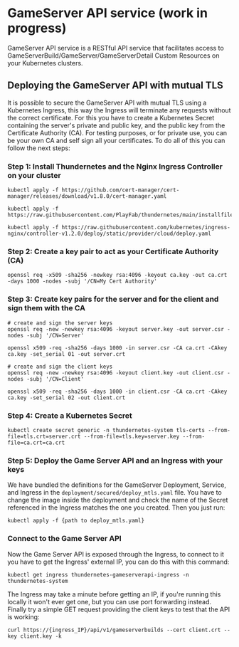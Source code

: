 # GameServer API service (work in progress)

GameServer API service is a RESTful API service that facilitates access to GameServerBuild/GameServer/GameServerDetail Custom Resources on your Kubernetes clusters.

## Deploying the GameServer API with mutual TLS
It is possible to secure the GameServer API with mutual TLS using a Kubernetes Ingress, this way the Ingress will terminate any requests without the correct certificate. For this you have to create a Kubernetes Secret containing the server's private and public key, and the public key from the Certificate Authority (CA). For testing purposes, or for private use, you can be your own CA and self sign all your certificates. To do all of this you can follow the next steps:

### Step 1: Install Thundernetes and the Nginx Ingress Controller on your cluster
```
kubectl apply -f https://github.com/cert-manager/cert-manager/releases/download/v1.8.0/cert-manager.yaml

kubectl apply -f https://raw.githubusercontent.com/PlayFab/thundernetes/main/installfiles/operator.yaml

kubectl apply -f https://raw.githubusercontent.com/kubernetes/ingress-nginx/controller-v1.2.0/deploy/static/provider/cloud/deploy.yaml
```
### Step 2: Create a key pair to act as your Certificate Authority (CA)
```
openssl req -x509 -sha256 -newkey rsa:4096 -keyout ca.key -out ca.crt -days 1000 -nodes -subj '/CN=My Cert Authority'
```

### Step 3: Create key pairs for the server and for the client and sign them with the CA
```
# create and sign the server keys
openssl req -new -newkey rsa:4096 -keyout server.key -out server.csr -nodes -subj '/CN=Server'

openssl x509 -req -sha256 -days 1000 -in server.csr -CA ca.crt -CAkey ca.key -set_serial 01 -out server.crt

# create and sign the client keys
openssl req -new -newkey rsa:4096 -keyout client.key -out client.csr -nodes -subj '/CN=Client'

openssl x509 -req -sha256 -days 1000 -in client.csr -CA ca.crt -CAkey ca.key -set_serial 02 -out client.crt
```

### Step 4: Create a Kubernetes Secret
```
kubectl create secret generic -n thundernetes-system tls-certs --from-file=tls.crt=server.crt --from-file=tls.key=server.key --from-file=ca.crt=ca.crt
```

### Step 5: Deploy the Game Server API and an Ingress with your keys
We have bundled the definitions for the GameServer Deployment, Service, and Ingress in the ```deployment/secured/deploy_mtls.yaml``` file. You have to change the image inside the deployment and check the name of the Secret referenced in the Ingress matches the one you created. Then you just run:
```
kubectl apply -f {path to deploy_mtls.yaml}
```

### Connect to the Game Server API
Now the Game Server API is exposed through the Ingress, to connect to it you have to get the Ingress' external IP, you can do this with this command:
```
kubectl get ingress thundernetes-gameserverapi-ingress -n thundernetes-system
```
The Ingress may take a minute before getting an IP, if you're running this locally it won't ever get one, but you can use port forwarding instead. Finally try a simple GET request providing the client keys to test that the API is working:
```
curl https://{ingress_IP}/api/v1/gameserverbuilds --cert client.crt --key client.key -k
```
